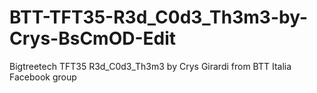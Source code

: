 # BTT-TFT35-R3d_C0d3_Th3m3-by-Crys-BsCmOD-Edit
Bigtreetech TFT35 R3d_C0d3_Th3m3 by Crys Girardi from BTT Italia Facebook group
